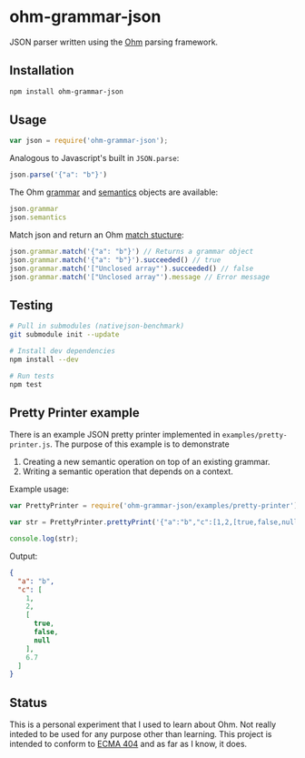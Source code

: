 ohm-grammar-json
================

JSON parser written using the [Ohm](https://github.com/cdglabs/ohm) parsing framework.

## Installation

```bash
npm install ohm-grammar-json
```

## Usage

```javascript
var json = require('ohm-grammar-json');
```

Analogous to Javascript's built in `JSON.parse`:
```javascript
json.parse('{"a": "b"}')
```

The Ohm [grammar](https://github.com/cdglabs/ohm/blob/master/doc/api-reference.md#instantiating-grammars) and [semantics](https://github.com/cdglabs/ohm/blob/master/doc/api-reference.md#semantics) objects are available:
```javascript
json.grammar
json.semantics
```

Match json and return an Ohm [match stucture](https://github.com/cdglabs/ohm/blob/master/doc/api-reference.md#matchresult-objects):
```javascript
json.grammar.match('{"a": "b"}') // Returns a grammar object
json.grammar.match('{"a": "b"}').succeeded() // true
json.grammar.match('["Unclosed array"').succeeded() // false
json.grammar.match('["Unclosed array"').message // Error message
```

## Testing

```bash
# Pull in submodules (nativejson-benchmark)
git submodule init --update

# Install dev dependencies
npm install --dev

# Run tests
npm test
```

## Pretty Printer example

There is an example JSON pretty printer implemented in `examples/pretty-printer.js`. The purpose of this example is to demonstrate

  1. Creating a new semantic operation on top of an existing grammar.
  2. Writing a semantic operation that depends on a context.

Example usage:

```javascript
var PrettyPrinter = require('ohm-grammar-json/examples/pretty-printer');

var str = PrettyPrinter.prettyPrint('{"a":"b","c":[1,2,[true,false,null],6.7]}');

console.log(str);
```

Output:

```json
{
  "a": "b",
  "c": [
    1,
    2,
    [
      true,
      false,
      null
    ],
    6.7
  ]
}
```

## Status

This is a personal experiment that I used to learn about Ohm. Not really inteded to be used for any purpose other than learning. This project is intended to conform to [ECMA 404](http://www.ecma-international.org/publications/files/ECMA-ST/ECMA-404.pdf) and as far as I know, it does.
